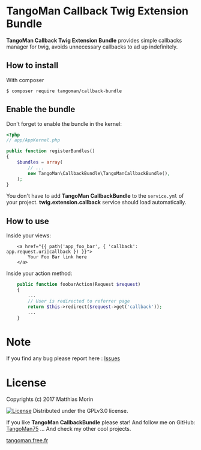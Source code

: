 TangoMan Callback Twig Extension Bundle
=======================================

**TangoMan Callback Twig Extension Bundle** provides simple callbacks manager for twig, avoids unnecessary callbacks to ad up indefinitely.


How to install
--------------

With composer 

```console
$ composer require tangoman/callback-bundle
```


Enable the bundle
-----------------

Don't forget to enable the bundle in the kernel:

```php
<?php
// app/AppKernel.php

public function registerBundles()
{
    $bundles = array(
        // ...
        new TangoMan\CallbackBundle\TangoManCallbackBundle(),
    );
}
```

You don't have to add **TangoMan CallbackBundle** to the `service.yml` of your project.
**twig.extension.callback** service should load automatically.


How to use
----------

Inside your views:

```twig
    <a href="{{ path('app_foo_bar', { 'callback': app.request.uri|callback }) }}">
        Your Foo Bar link here
    </a>
```

Inside your action method:

```php
    public function foobarAction(Request $request)
    {
        ...
        // User is redirected to referrer page
        return $this->redirect($request->get('callback'));
        ...
    }
```


Note
====

If you find any bug please report here : [Issues](https://github.com/TangoMan75/CallbackBundle/issues/new)

License
=======

Copyrights (c) 2017 Matthias Morin

[![License][license-GPL]][license-url]
Distributed under the GPLv3.0 license.

If you like **TangoMan CallbackBundle** please star!
And follow me on GitHub: [TangoMan75](https://github.com/TangoMan75)
... And check my other cool projects.

[tangoman.free.fr](http://tangoman.free.fr)

[license-GPL]: https://img.shields.io/badge/Licence-GPLv3.0-green.svg
[license-MIT]: https://img.shields.io/badge/Licence-MIT-green.svg
[license-url]: LICENSE
